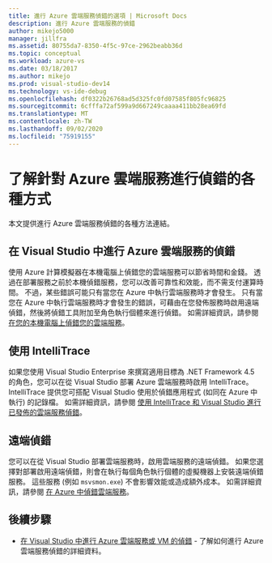```yaml
---
title: 進行 Azure 雲端服務偵錯的選項 | Microsoft Docs
description: 進行 Azure 雲端服務的偵錯
author: mikejo5000
manager: jillfra
ms.assetid: 80755da7-8350-4f5c-97ce-2962beabb36d
ms.topic: conceptual
ms.workload: azure-vs
ms.date: 03/18/2017
ms.author: mikejo
ms.prod: visual-studio-dev14
ms.technology: vs-ide-debug
ms.openlocfilehash: df0322b26768ad5d325fc0fd07585f805fc96825
ms.sourcegitcommit: 6cfffa72af599a9d667249caaaa411bb28ea69fd
ms.translationtype: MT
ms.contentlocale: zh-TW
ms.lasthandoff: 09/02/2020
ms.locfileid: "75919155"
---
```

# <a name="learn-the-various-ways-to-debug-an-azure-cloud-service"></a>了解針對 Azure 雲端服務進行偵錯的各種方式
本文提供進行 Azure 雲端服務偵錯的各種方法連結。 

## <a name="debugging-an-azure-cloud-service-in-visual-studio"></a>在 Visual Studio 中進行 Azure 雲端服務的偵錯
使用 Azure 計算模擬器在本機電腦上偵錯您的雲端服務可以節省時間和金錢。 透過在部署服務之前於本機偵錯服務，您可以改善可靠性和效能，而不需支付運算時間。 不過，某些錯誤可能只有當您在 Azure 中執行雲端服務時才會發生。 只有當您在 Azure 中執行雲端服務時才會發生的錯誤，可藉由在您發佈服務時啟用遠端偵錯，然後將偵錯工具附加至角色執行個體來進行偵錯。 如需詳細資訊，請參閱 [在您的本機電腦上偵錯您的雲端服務](vs-azure-tools-debug-cloud-services-virtual-machines.md#debug-your-cloud-service-on-your-local-computer)。

## <a name="using-intellitrace"></a>使用 IntelliTrace 
如果您使用 Visual Studio Enterprise 來撰寫適用目標為 .NET Framework 4.5 的角色，您可以在從 Visual Studio 部署 Azure 雲端服務時啟用 IntelliTrace。 IntelliTrace 提供您可搭配 Visual Studio 使用於偵錯應用程式 (如同在 Azure 中執行) 的記錄檔。 如需詳細資訊，請參閱 [使用 IntelliTrace 和 Visual Studio 進行已發佈的雲端服務偵錯](vs-azure-tools-intellitrace-debug-published-cloud-services.md)。

## <a name="remote-debugging"></a>遠端偵錯 
您可以在從 Visual Studio 部署雲端服務時，啟用雲端服務的遠端偵錯。 如果您選擇對部署啟用遠端偵錯，則會在執行每個角色執行個體的虛擬機器上安裝遠端偵錯服務。 這些服務 (例如 `msvsmon.exe`) 不會影響效能或造成額外成本。 如需詳細資訊，請參閱 [在 Azure 中偵錯雲端服務](vs-azure-tools-debug-cloud-services-virtual-machines.md#debug-a-cloud-service-in-azure)。

## <a name="next-steps"></a>後續步驟
- [在 Visual Studio 中進行 Azure 雲端服務或 VM 的偵錯](./vs-azure-tools-debug-cloud-services-virtual-machines.md) - 了解如何進行 Azure 雲端服務偵錯的詳細資料。
